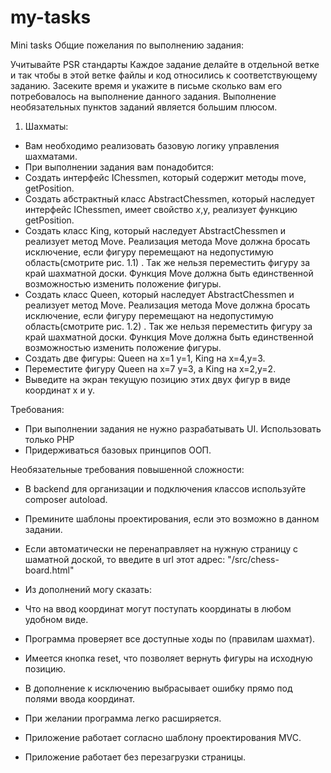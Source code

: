 # my-tasks
Mini tasks
Общие пожелания по выполнению задания:

Учитывайте PSR стандарты
Каждое задание делайте в отдельной ветке и так чтобы в этой ветке файлы и код относились к соответствующему заданию.
Засеките время и укажите в письме сколько вам его потребовалось на выполнение данного задания.
Выполнение необязательных пунктов заданий является большим плюсом.

1. Шахматы:
- Вам необходимо реализовать базовую логику управления шахматами.
- При выполнении задания вам понадобится:
- Создать интерфейс IChessmen, который содержит методы move, getPosition.
- Создать абстрактный класс AbstractChessmen, который наследует интерфейс IChessmen, имеет свойство $x,$y, реализует функцию getPosition.
- Создать класс King, который наследует AbstractChessmen и реализует метод Move. Реализация метода Move должна бросать исключение, если фигуру перемещают на недопустимую область(смотрите рис. 1.1) . Так же нельзя переместить фигуру за край шахматной доски. Функция Move должна быть единственной возможностью изменить положение фигуры.
- Создать класс Queen, который наследует AbstractChessmen и реализует метод Move. Реализация метода Move должна бросать исключение, если фигуру перемещают на недопустимую область(смотрите рис. 1.2) . Так же нельзя переместить фигуру за край шахматной доски. Функция Move должна быть единственной возможностью изменить положение фигуры.
- Создать две фигуры: Queen на х=1 y=1, King на x=4,y=3.
- Переместите фигуру Queen на х=7 y=3, а King на x=2,y=2.
-  Выведите на экран текущую позицию этих двух фигур в виде координат x и y.

Требования:
- При выполнении задания не нужно разрабатывать UI. Использовать только PHP
- Придерживаться базовых принципов ООП.

Необязательные требования повышенной сложности:
- В backend для организации и подключения классов используйте composer autoload.
- Премините шаблоны проектирования, если это возможно в данном задании.

- Если автоматически не перенаправляет на нужную страницу с шаматной доской, то введите в url этот адрес: "/src/chess-board.html"

- Из дополнений могу сказать:
- Что на ввод координат могут поступать координаты в любом удобном виде.
- Программа проверяет все доступные ходы по (правилам шахмат).
- Имеется кнопка reset, что позволяет вернуть фигуры на исходную позицию.
- В дополнение к исключению выбрасывает ошибку прямо под полями ввода координат.
- При желании программа легко расширяется.
- Приложение работает согласно шаблону проектирования MVC.
- Приложение работает без перезагрузки страницы.
